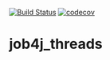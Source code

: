 [![Build Status](https://app.travis-ci.com/SergPerm/job4j_threads.svg?branch=master)](https://app.travis-ci.com/SergPerm/job4j_threads)
[![codecov](https://codecov.io/gh/SergPerm/job4j_threads/branch/main/graph/badge.svg?token=0R0e2fkSZU)](https://codecov.io/gh/SergPerm/job4j_threads)
# job4j_threads
